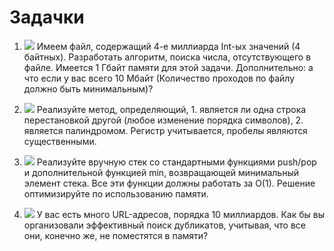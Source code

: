 # Задачки

1. ![](https://tproger.ru/problems/algorithm-that-generates-an-integer-that-is-not-in-the-file/)
Имеем файл, содержащий 4-е миллиарда Int-ых значений (4 байтных). Разработать алгоритм, поиска числа, отсутствующего в файле.
Имеется 1 Гбайт памяти для этой задачи.
Дополнительно: а что если у вас всего 10 Мбайт (Количество проходов по файлу должно быть минимальным)?


2. ![](https://tproger.ru/problems/method-to-decide-if-two-strings-are-anagrams-or-not/)
Реализуйте метод, определяющий, 1. является ли одна строка перестановкой другой (любое изменение порядка символов), 2. является палиндромом.
Регистр учитывается, пробелы являются существенными.

3. ![](https://tproger.ru/problems/design-a-stack-for-additional-function-min/)
Реализуйте вручную стек со стандартными функциями push/pop и дополнительной функцией min, возвращающей минимальный элемент стека. Все эти функции должны работать за O(1). Решение оптимизируйте по использованию памяти.

4. ![](https://tproger.ru/problems/how-to-detect-duplicate-url-address/)
У вас есть много URL-адресов, порядка 10 миллиардов. Как бы вы организовали эффективный поиск дубликатов, учитывая, что все они, конечно же, не поместятся в памяти?

